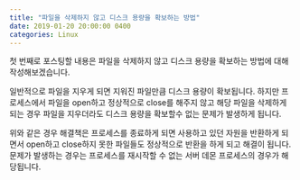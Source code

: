 ```yaml
---
title: "파일을 삭제하지 않고 디스크 용량을 확보하는 방법"
date: 2019-01-20 20:00:00 0400
categories: Linux
---
```


 첫 번째로 포스팅할 내용은 파일을 삭제하지 않고 디스크 용량을 확보하는 방법에 대해 작성해보겠습니다.

일반적으로 파일을 지우게 되면 지워진 파일만큼 디스크 용량이 확보됩니다. 하지만 프로세스에서 파일을 open하고 정상적으로 close를 해주지 않고 해당 파일을 삭제하게 되는 경우 파일을 지우더라도 디스크 용량을 확보할수 없는 문제가 발생하게 됩니다.

위와 같은 경우 해결책은 프로세스를 종료하게 되면 사용하고 있던 자원을 반환하게 되면서 open하고 close하지 못한 파일들도 정상적으로 반환을 하게 되고 해결이 됩니다.
문제가 발생하는 경우는 프로세스를 재시작할 수 없는 서버 데몬 프로세스의 경우가 해당됩니다. 


